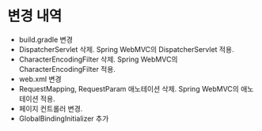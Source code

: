 # 변경 내역
- build.gradle 변경
- DispatcherServlet 삭제. Spring WebMVC의 DispatcherServlet 적용.
- CharacterEncodingFilter 삭제. Spring WebMVC의 CharacterEncodingFilter 적용.
- web.xml 변경
- RequestMapping, RequestParam 애노테이션 삭제. Spring WebMVC의 애노테이션 적용.
- 페이지 컨트롤러 변경.
- GlobalBindingInitializer 추가

